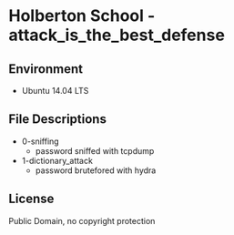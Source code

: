 #  Holberton School -attack_is_the_best_defense 

## Environment
* Ubuntu 14.04 LTS


## File Descriptions
* 0-sniffing
	* password sniffed with tcpdump
* 1-dictionary_attack
	* password brutefored with hydra

## License
Public Domain, no copyright protection

